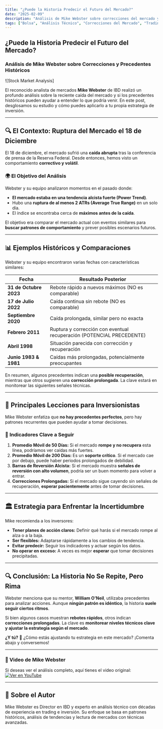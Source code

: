 ```yaml
---
title: "¿Puede la Historia Predecir el Futuro del Mercado?"
date: "2025-02-09"
description: "Análisis de Mike Webster sobre correcciones del mercado y cómo los precedentes históricos pueden ayudar a entender futuros movimientos."
tags: ["Bolsa", "Análisis Técnico", "Correcciones del Mercado", "Trading"]
---
```


## ¿Puede la Historia Predecir el Futuro del Mercado?
### Análisis de Mike Webster sobre Correcciones y Precedentes Históricos

![Stock Market Analysis]

El reconocido analista de mercados **Mike Webster** de IBD realizó un profundo análisis sobre la reciente caída del mercado y si los precedentes históricos pueden ayudar a entender lo que podría venir. En este post, desglosamos su estudio y cómo puedes aplicarlo a tu propia estrategia de inversión.

---

## 🔍 **El Contexto: Ruptura del Mercado el 18 de Diciembre**
El 18 de diciembre, el mercado sufrió una **caída abrupta** tras la conferencia de prensa de la Reserva Federal. Desde entonces, hemos visto un comportamiento **correctivo y volátil**.

### 🌍 **El Objetivo del Análisis**
Webster y su equipo analizaron momentos en el pasado donde:
- **El mercado estaba en una tendencia alcista fuerte (Power Trend)**.
- Hubo una **ruptura de al menos 2 ATRs (Average True Range)** en un solo día.
- El índice se encontraba cerca de **máximos antes de la caída**.

El objetivo era comparar el mercado actual con eventos similares para **buscar patrones de comportamiento** y prever posibles escenarios futuros.

---

## 📊 **Ejemplos Históricos y Comparaciones**
Webster y su equipo encontraron varias fechas con características similares:

| Fecha | Resultado Posterior |
|--------|------------------|
| **31 de Octubre 2023** | Rebote rápido a nuevos máximos (NO es comparable) |
| **17 de Julio 2022** | Caída continua sin rebote (NO es comparable) |
| **Septiembre 2020** | Caída prolongada, similar pero no exacta |
| **Febrero 2011** | Ruptura y corrección con eventual recuperación (POTENCIAL PRECEDENTE) |
| **Abril 1998** | Situación parecida con corrección y recuperación |
| **Junio 1983 & 1981** | Caídas más prolongadas, potencialmente preocupantes |

En resumen, algunos precedentes indican una **posible recuperación**, mientras que otros sugieren una **corrección prolongada**. La clave estará en monitorear las siguientes señales técnicas.

---

## 🌟 **Principales Lecciones para Inversionistas**
Mike Webster enfatiza que **no hay precedentes perfectos**, pero hay patrones recurrentes que pueden ayudar a tomar decisiones.

### 🔄 **Indicadores Clave a Seguir**
1. **Promedio Móvil de 50 Días:** Si el mercado **rompe y no recupera** esta línea, podríamos ver caídas más fuertes.
2. **Promedio Móvil de 200 Días:** Es un **soporte crítico**. Si el mercado cae por debajo, puede haber periodos prolongados de debilidad.
3. **Barras de Reversión Alcista:** Si el mercado muestra **señales de reversión con alto volumen**, podría ser un buen momento para volver a entrar.
4. **Correcciones Prolongadas:** Si el mercado sigue cayendo sin señales de recuperación, **esperar pacientemente** antes de tomar decisiones.

---

## 🏛️ **Estrategia para Enfrentar la Incertidumbre**

Mike recomienda a los inversores:
- **Tener planes de acción claros:** Definir qué harás si el mercado rompe al alza o a la baja.
- **Ser flexibles:** Adaptarse rápidamente a los cambios de tendencia.
- **Evitar predecir:** Seguir los indicadores y actuar según los datos.
- **No operar en exceso:** A veces es mejor **esperar** que tomar decisiones precipitadas.

---

## 🔍 **Conclusión: La Historia No Se Repite, Pero Rima**
Webster menciona que su mentor, **William O'Neil**, utilizaba precedentes para analizar acciones. Aunque **ningún patrón es idéntico**, la historia **suele seguir ciertos ritmos**.

Si bien algunos casos muestran **rebotes rápidos**, otros indican **correcciones prolongadas**. La clave es **monitorear niveles técnicos clave y ajustar la estrategia según el mercado**.

**¿Y tú?** 👀 ¿Cómo estás ajustando tu estrategia en este mercado? ¡Comenta abajo y conversemos!

---

### **🎥 Video de Mike Webster**
Si deseas ver el análisis completo, aquí tienes el video original:
[![Ver en YouTube](https://img.youtube.com/vi/trLwAKbEOOg/0.jpg)](https://www.youtube.com/watch?v=trLwAKbEOOg)

---

## 🌟 **Sobre el Autor**
Mike Webster es Director en IBD y experto en análisis técnico con décadas de experiencia en trading e inversión. Su enfoque se basa en patrones históricos, análisis de tendencias y lectura de mercados con técnicas avanzadas.

